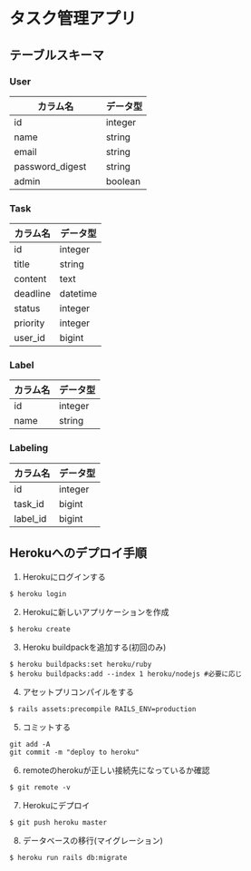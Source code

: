 # タスク管理アプリ

## テーブルスキーマ

### User
|  カラム名　　　　　  |  データ型 |
| ----------------- | -------- |
|  id               |  integer |
|  name             |  string  |
|  email 　　　　　　 |  string  |
|  password_digest  |  string  |
|  admin 　　　　　　 |  boolean |

### Task
|  カラム名   |  データ型  |
| ---------  | -------- |
|  id        |  integer |
|  title     |  string  |
|  content   |  text    |
|  deadline  |  datetime|
|  status    |  integer |
|  priority  |  integer |
|  user_id   |  bigint  |

### Label
|  カラム名  |  データ型  |
| --------- | -------- |
|  id       |  integer |
|  name     |  string  |

### Labeling
|  カラム名  |  データ型  |
| --------- | -------- |
|  id       |  integer |
|  task_id  |  bigint  |
|  label_id |  bigint  |

## Herokuへのデプロイ手順
1. Herokuにログインする
```
$ heroku login
```
2. Herokuに新しいアプリケーションを作成
```
$ heroku create
```
3. Heroku buildpackを追加する(初回のみ)
```
$ heroku buildpacks:set heroku/ruby
$ heroku buildpacks:add --index 1 heroku/nodejs #必要に応じ
```
4. アセットプリコンパイルをする
```
$ rails assets:precompile RAILS_ENV=production
```
5. コミットする
```
git add -A
git commit -m "deploy to heroku"
```
6. remoteのherokuが正しい接続先になっているか確認
```
$ git remote -v
```
7. Herokuにデプロイ
```
$ git push heroku master
```
8. データベースの移行(マイグレーション)
```
$ heroku run rails db:migrate
```
